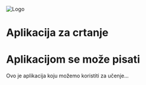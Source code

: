 ![Logo](https://github.com/amancyber42/Aplikacija2024.git/slike-bloga1/logo.png)
# Aplikacija za crtanje

# Aplikacijom se može pisati
Ovo je aplikacija koju možemo koristiti za učenje...
